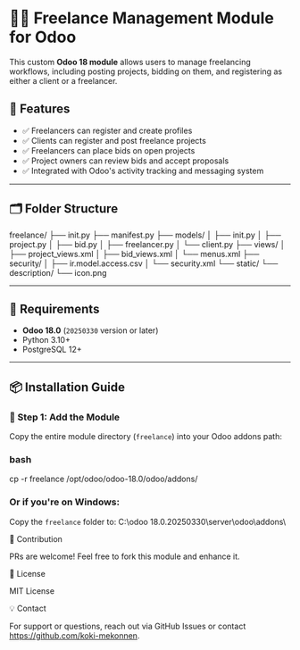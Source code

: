 # 🧑‍💻 Freelance Management Module for Odoo

This custom **Odoo 18 module** allows users to manage freelancing workflows, including posting projects, bidding on them, and registering as either a client or a freelancer.

## 🚀 Features

- ✅ Freelancers can register and create profiles  
- ✅ Clients can register and post freelance projects  
- ✅ Freelancers can place bids on open projects  
- ✅ Project owners can review bids and accept proposals  
- ✅ Integrated with Odoo's activity tracking and messaging system

---

## 🗂 Folder Structure

freelance/ ├── init.py ├── manifest.py ├── models/ │ ├── init.py │ ├── project.py │ ├── bid.py │ ├── freelancer.py │ └── client.py ├── views/ │ ├── project_views.xml │ ├── bid_views.xml │ └── menus.xml ├── security/ │ ├── ir.model.access.csv │ └── security.xml └── static/ └── description/ └── icon.png


---

## 🧱 Requirements

- **Odoo 18.0** (`20250330` version or later)
- Python 3.10+
- PostgreSQL 12+

---

## 📦 Installation Guide

### 📁 Step 1: Add the Module

Copy the entire module directory (`freelance`) into your Odoo addons path:

### bash
cp -r freelance /opt/odoo/odoo-18.0/odoo/addons/

### Or if you're on Windows:

Copy the `freelance` folder to:
C:\odoo 18.0.20250330\server\odoo\addons\

👋 Contribution

PRs are welcome! Feel free to fork this module and enhance it.


📄 License

MIT License

💡 Contact

For support or questions, reach out via GitHub Issues or contact https://github.com/koki-mekonnen.
